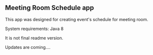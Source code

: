 ## Meeting Room Schedule app

This app was designed for creating event's schedule for meeting room.

System requirements: Java 8

It is not final readme version.

Updates are coming....
